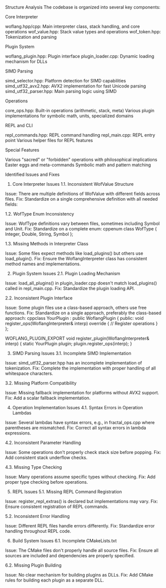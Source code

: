 Structure Analysis
The codebase is organized into several key components:

Core Interpreter

woflang.hpp/cpp: Main interpreter class, stack handling, and core operations
wof_value.hpp: Stack value types and operations
wof_token.hpp: Tokenization and parsing


Plugin System

woflang_plugin.hpp: Plugin interface
plugin_loader.cpp: Dynamic loading mechanism for DLLs


SIMD Parsing

simd_selector.hpp: Platform detection for SIMD capabilities
simd_utf32_avx2.hpp: AVX2 implementation for fast Unicode parsing
simd_utf32_parser.hpp: Main parsing logic using SIMD


Operations

core_ops.hpp: Built-in operations (arithmetic, stack, meta)
Various plugin implementations for symbolic math, units, specialized domains


REPL and CLI

repl_commands.hpp: REPL command handling
repl_main.cpp: REPL entry point
Various helper files for REPL features


Special Features

Various "sacred" or "forbidden" operations with philosophical implications
Easter eggs and meta-commands
Symbolic math and pattern matching



Identified Issues and Fixes
1. Core Interpreter Issues
1.1. Inconsistent WofValue Structure

Issue: There are multiple definitions of WofValue with different fields across files.
Fix: Standardize on a single comprehensive definition with all needed fields:


1.2. WofType Enum Inconsistency

Issue: WofType definitions vary between files, sometimes including Symbol and Unit.
Fix: Standardize on a complete enum:
cppenum class WofType { Integer, Double, String, Symbol };


1.3. Missing Methods in Interpreter Class

Issue: Some files expect methods like load_plugins() but others use load_plugin().
Fix: Ensure the WoflangInterpreter class has consistent method names and implementations.

2. Plugin System Issues
2.1. Plugin Loading Mechanism

Issue: load_all_plugins() in plugin_loader.cpp doesn't match load_plugins() called in repl_main.cpp.
Fix: Standardize the plugin loading API.

2.2. Inconsistent Plugin Interface

Issue: Some plugin files use a class-based approach, others use free functions.
Fix: Standardize on a single approach, preferably the class-based approach:
cppclass YourPlugin : public WoflangPlugin {
public:
    void register_ops(WoflangInterpreter& interp) override {
        // Register operations
    }
};

WOFLANG_PLUGIN_EXPORT void register_plugin(WoflangInterpreter& interp) {
    static YourPlugin plugin;
    plugin.register_ops(interp);
}

3. SIMD Parsing Issues
3.1. Incomplete SIMD Implementation

Issue: simd_utf32_parser.hpp has an incomplete implementation of tokenization.
Fix: Complete the implementation with proper handling of all whitespace characters.

3.2. Missing Platform Compatibility

Issue: Missing fallback implementation for platforms without AVX2 support.
Fix: Add a scalar fallback implementation.

4. Operation Implementation Issues
4.1. Syntax Errors in Operation Lambdas

Issue: Several lambdas have syntax errors, e.g., in fractal_ops.cpp where parentheses are mismatched.
Fix: Correct all syntax errors in lambda expressions.

4.2. Inconsistent Parameter Handling

Issue: Some operations don't properly check stack size before popping.
Fix: Add consistent stack underflow checks.

4.3. Missing Type Checking

Issue: Many operations assume specific types without checking.
Fix: Add proper type checking before operations.

5. REPL Issues
5.1. Missing REPL Command Registration

Issue: register_repl_extras() is declared but implementations may vary.
Fix: Ensure consistent registration of REPL commands.

5.2. Inconsistent Error Handling

Issue: Different REPL files handle errors differently.
Fix: Standardize error handling throughout REPL code.

6. Build System Issues
6.1. Incomplete CMakeLists.txt

Issue: The CMake files don't properly handle all source files.
Fix: Ensure all sources are included and dependencies are properly specified.

6.2. Missing Plugin Building

Issue: No clear mechanism for building plugins as DLLs.
Fix: Add CMake rules for building each plugin as a separate DLL.